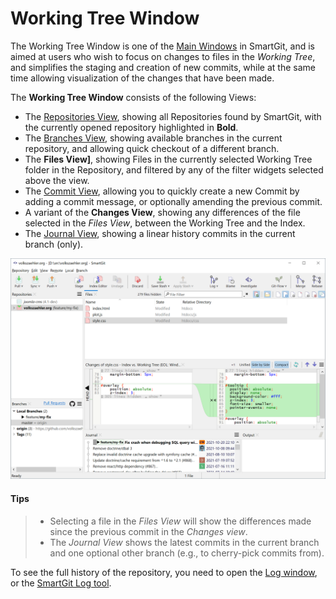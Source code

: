 # Working Tree Window

The Working Tree Window is one of the [Main Windows](Main-Windows.md) in SmartGit, and is aimed at users who wish to focus on changes to files in the *Working Tree*, and simplifies the staging and creation of new commits, while at the same time allowing visualization of the changes that have been made.

The **Working Tree Window** consists of the following Views:

- The [Repositories View](Repositories-View.md), showing all Repositories found by SmartGit, with the currently opened repository highlighted in **Bold**.
- The [Branches View](Branches-view.md), showing available branches in the current repository, and allowing quick checkout of a different branch.
- The **Files View]**, showing Files in the currently selected Working Tree folder in the Repository, and filtered by any of the filter widgets selected above the view.
- The [Commit View](Commit-View.md), allowing you to quickly create a new Commit by adding a commit message, or optionally amending the previous commit.
- A variant of the **Changes View**, showing any differences of the file selected in the *Files View*, between the Working Tree and the Index.
- The [Journal View](Journal-View.md), showing a linear history commits in the current branch (only).

![Working Tree window](../images/Working-Tree-window.png)

#### Tips

> - Selecting a file in the *Files View* will show the differences made since the previous commit in the *Changes view*.
> - The *Journal View* shows the latest commits in the current branch and one optional other branch (e.g., to cherry-pick commits from).

To see the full history of the repository, you need to open the [Log window](Log-Window.md), or the [SmartGit Log tool](Log.md).
